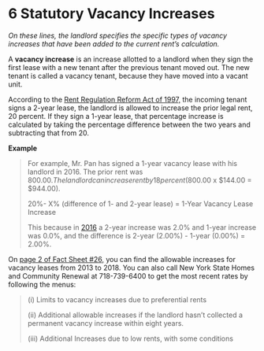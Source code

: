 # 6 Statutory Vacancy Increases
_On these lines, the landlord specifies the specific types of vacancy increases that have been added to the current rent’s calculation._

A **vacancy increase** is an increase allotted to a landlord when they sign the first lease with a new tenant after the previous tenant moved out. The new tenant is called a vacancy tenant, because they have moved into a vacant unit.

According to the [Rent Regulation Reform Act of 1997,](https://www1.nyc.gov/site/rentguidelinesboard/resources/rrra-1997.page) the incoming tenant signs a 2-year lease, the landlord is allowed to increase the prior legal rent, 20 percent. If they sign a 1-year lease, that percentage increase is calculated by taking the percentage difference between the two years and subtracting that from 20.

**Example**
> For example, Mr. Pan has signed a 1-year vacancy lease with his landlord in 2016. The prior rent was $800.00. The landlord can increase rent by 18 percent ($800.00 x $144.00 = $944.00).
>
> 	 20%- X% (difference of 1- and 2-year lease) = 1-Year Vacancy Lease Increase
>
> This because in [2016](http://www1.nyc.gov/assets/rentguidelinesboard/pdf/guidelines/aptorders2018.pdf) a 2-year increase was 2.0% and 1-year increase was 0.0%, and the difference is 2-year (2.00%) - 1-year (0.00%) = 2.00%.

On [page 2 of Fact Sheet #26,](http://www.nyshcr.org/Rent/FactSheets/orafac26.pdf) you can find the allowable increases for vacancy leases from 2013 to 2018. You can also call New York State Homes and Community Renewal at 718-739-6400 to get the most recent rates by following the menus:

> (i)	Limits to vacancy increases due to preferential rents
>
> (ii)	Additional allowable increases if the landlord hasn’t collected a permanent vacancy increase within eight years.
>
> (iii)	Additional Increases due to low rents, with some conditions
